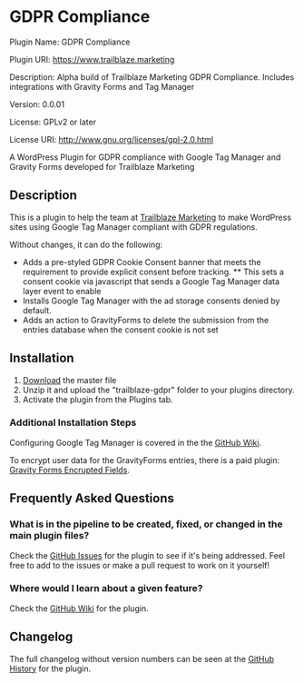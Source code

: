 # GDPR Compliance
Plugin Name: GDPR Compliance

Plugin URI: https://www.trailblaze.marketing

Description: Alpha build of Trailblaze Marketing GDPR Compliance. Includes integrations with Gravity Forms and Tag Manager

Version: 0.0.01

License: GPLv2 or later

License URI: http://www.gnu.org/licenses/gpl-2.0.html

A WordPress Plugin for GDPR compliance with Google Tag Manager and Gravity Forms developed for Trailblaze Marketing

## Description
This is a plugin to help the team at [Trailblaze Marketing](https://www.trailblaze.marketing/) to make WordPress sites using Google Tag Manager compliant with GDPR regulations.

Without changes, it can do the following:
* Adds a pre-styled GDPR Cookie Consent banner that meets the requirement to provide explicit consent before tracking.
** This sets a consent cookie via javascript that sends a Google Tag Manager data layer event to enable 
* Installs Google Tag Manager with the ad storage consents denied by default.
* Adds an action to GravityForms to delete the submission from the entries database when the consent cookie is not set

## Installation
1. [Download](https://github.com/ferkungamaboobo/trailblaze-gdpr/archive/refs/heads/main.zip) the master file
1. Unzip it and upload the "trailblaze-gdpr" folder to your plugins directory.
1. Activate the plugin from the Plugins tab.

### Additional Installation Steps
Configuring Google Tag Manager is covered in the the [GitHub Wiki](https://github.com/ferkungamaboobo/trailblaze-gdpr/wiki).

To encrypt user data for the GravityForms entries, there is a paid plugin: [Gravity Forms Encrupted Fields](https://codecanyon.net/item/gravity-forms-encrypted-fields/18564931).

## Frequently Asked Questions

### What is in the pipeline to be created, fixed, or changed in the main plugin files? 

Check the [GitHub Issues](https://github.com/ferkungamaboobo/trailblaze-gdpr/issues) for the plugin to see if it's being addressed. Feel free to add to the issues or make a pull request to work on it yourself!

### Where would I learn about a given feature?
Check the [GitHub Wiki](https://github.com/ferkungamaboobo/trailblaze-gdpr/wiki) for the plugin.

## Changelog
The full changelog without version numbers can be seen at the [GitHub History](https://github.com/ferkungamaboobo/trailblaze-gdpr/commits/main) for the plugin.
